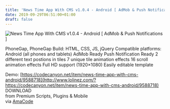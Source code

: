 ```yaml
---
title: 'News Time App With CMS v1.0.4 - Android [ AdMob & Push Notifications ]'
date: 2019-09-29T06:51:00+01:00
draft: false
---
```


![News Time App With CMS v1.0.4 - Android [ AdMob & Push Notifications ] ](http://www.codelist.cc/uploads/posts/2019-09/1569735867_newstimeapp.jpg "News Time App With CMS v1.0.4 - Android [ AdMob & Push Notifications ] ")  
  
PhoneGap, PhoneGap Build: HTML, CSS, JS, jQuery Compatible platforms: Android (all phones and tablets) AdMob Ready Push Notification Ready 2 different text postions in tiles 7 unique tile animation effects 16 scroll animation effects Full HD support (1920×1080) Easily editable template  
  
Demo: [https://codecanyon.net/item/news-time-app-with-cms-android/9588718](http://www.lolinez.com/?https://codecanyon.net/item/news-time-app-with-cms-android/9588718)  
DOWNLOAD  
from Premium Scripts, Plugins & Mobile  
via [AmaCode](https://amazcode.ooo)
